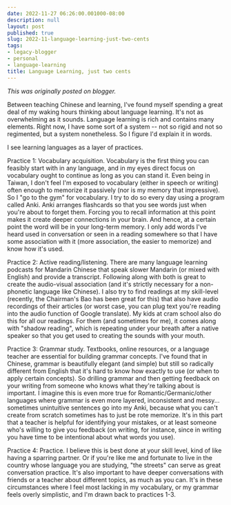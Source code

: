 ```yaml
---
date: 2022-11-27 06:26:00.001000-08:00
description: null
layout: post
published: true
slug: 2022-11-language-learning-just-two-cents
tags:
- legacy-blogger
- personal
- language-learning
title: Language Learning, just two cents
---
```



*This was originally posted on blogger.*

Between teaching Chinese and learning, I've found myself spending a great deal of my waking hours thinking about language learning. It's not as overwhelming as it sounds. Language learning is rich and contains many elements. Right now, I have some sort of a system -- not so rigid and not so regimented, but a system nonetheless. So I figure I'd explain it in words.  


I see learning languages as a layer of practices.

Practice 1: Vocabulary acquisition. Vocabulary is the first thing you can feasibly start with in any language, and in my eyes direct focus on vocabulary ought to continue as long as you can stand it. Even being in Taiwan, I don't feel I'm exposed to vocabulary (either in speech or writing) often enough to memorize it passively (nor is my memory that impressive). So I "go to the gym" for vocabulary. I try to do so every day using a program called Anki. Anki arranges flashcards so that you see words just when you're about to forget them. Forcing you to recall information at this point makes it create deeper connections in your brain. And hence, at a certain point the word will be in your long-term memory. I only add words I've heard used in conversation or seen in a reading somewhere so that I have some association with it (more association, the easier to memorize) and know how it's used.

Practice 2: Active reading/listening. There are many language learning podcasts for Mandarin Chinese that speak slower Mandarin (or mixed with English) and provide a transcript. Following along with both is great to create the audio-visual association (and it's strictly necessary for a non-phonetic language like Chinese). I also try to find readings at my skill-level (recently, the Chairman's Bao has been great for this) that also have audio recordings of their articles (or worst case, you can plug text you're reading into the audio function of Google translate). My kids at cram school also do this for all our readings. For them (and sometimes for me), it comes along with "shadow reading", which is repeating under your breath after a native speaker so that you get used to creating the sounds with your mouth.

Practice 3: Grammar study. Textbooks, online resources, or a language teacher are essential for building grammar concepts. I've found that in Chinese, grammar is beautifully elegant (and simple) but still so radically different from English that it's hard to know how exactly to use (or when to apply certain concepts). So drilling grammar and then getting feedback on your writing from someone who knows what they're talking about is important. I imagine this is even more true for Romantic/Germanic/other languages where grammar is even more layered, inconsistent and messy... sometimes unintuitive sentences go into my Anki, because what you can't create from scratch sometimes has to just be rote memorize. It's in this part that a teacher is helpful for identifying your mistakes, or at least someone who's willing to give you feedback (on writing, for instance, since in writing you have time to be intentional about what words you use).   


Practice 4: Practice. I believe this is best done at your skill level, kind of like having a sparring partner. Or if you're like me and fortunate to live in the country whose language you are studying, "the streets" can serve as great conversation practice. It's also important to have deeper conversations with friends or a teacher about different topics, as much as you can. It's in these circumstances where I feel most lacking in my vocabulary, or my grammar feels overly simplistic, and I'm drawn back to practices 1-3.  


